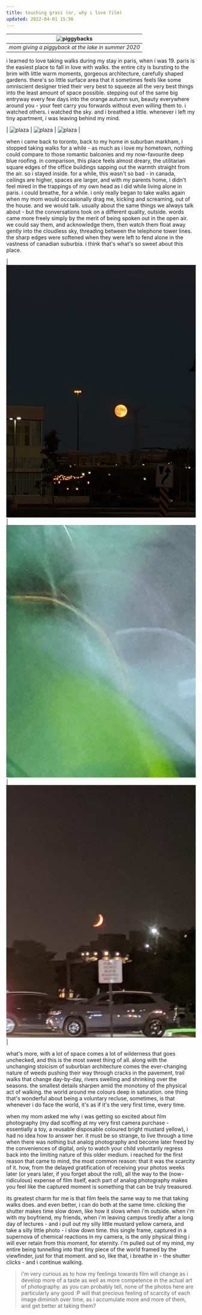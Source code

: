```yaml
---
title: touching grass (or, why i love film)
updated: 2022-04-01 15:56
---
```

| ![piggybacks](https://live.staticflickr.com/65535/51976901875_87873c8404_h.jpg) |
|:--:|
| *mom giving a piggyback at the lake in summer 2020* |

i learned to love taking walks during my stay in paris, when i was 19. paris is the easiest place to fall in love with walks. the entire city is bursting to the brim with little warm moments, gorgeous architecture, carefully shaped gardens. there's so little surface area that it sometimes feels like some omniscient designer tried their very best to squeeze all the very best things into the least amount of space possible. stepping out of the same big entryway every few days into the orange autumn sun, beauty everywhere around you - your feet carry you forwards without even willing them to. i watched others. i watched the sky. and i breathed a little. whenever i left my tiny apartment, i was leaving behind my mind.

| ![plaza](assets/2022-04-01/plaza.jpg) | ![plaza](assets/2022-04-01/balcon.jpg) | ![plaza](assets/2022-04-01/cemetery.jpg) |

when i came back to toronto, back to my home in suburban markham, i stopped taking walks for a while - as much as i love my hometown, nothing could compare to those romantic balconies and my now-favourite deep blue roofing. in comparison, this place feels almost dreary, the utilitarian square edges of the office buildings sapping out the warmth straight from the air. so i stayed inside.
for a while, this wasn't so bad - in canada, ceilings are higher, spaces are larger, and with my parents home, i didn't feel mired in the trappings of my own head as i did while living alone in paris. i could breathe, for a while. i only really began to take walks again when my mom would occasionally drag me, kicking and screaming, out of the house. and we would talk. usually about the same things we always talk about - but the conversations took on a different quality, outside. words came more freely simply by the merit of being spoken out in the open air. we could say them, and acknowledge them, then watch them float away gently into the cloudless sky, threading between the telephone tower lines. the sharp edges were softened when they were left to fend alone in the vastness of canadian suburbia. i think that's what's so sweet about this place.

| ![plaza](assets/2022-04-01/phatmoon.jpg) | ![plaza](assets/2022-04-01/blur.jpg) | ![plaza](assets/2022-04-01/crescentmoon.jpg) |

what's more, with a lot of space comes a lot of wilderness that goes unchecked, and this is the most sweet thing of all. along with the unchanging stoicism of suburbian architecture comes the ever-changing nature of weeds pushing their way through cracks in the pavement, trail walks that change day-by-day, rivers swelling and shrinking over the seasons. the smallest details sharpen amid the monotony of the physical act of walking. the world around me colours deep in saturation. one thing that's wonderful about being a voluntary recluse, sometimes, is that whenever i do face the world, it's as if it's the very first time, every time.

when my mom asked me why i was getting so excited about film photography (my dad scoffing at my very first camera purchase - essentially a toy, a reusable disposable coloured bright mustard yellow), i had no idea how to answer her. it must be so strange, to live through a time when there was nothing but analog photography and become later freed by the conveniences of digital, only to watch your child voluntarily regress back into the limiting nature of this older medium. i reached for the first reason that came to mind, the most common reason: that it was the scarcity of it. how, from the delayed gratification of receiving your photos weeks later (or years later, if you forget about the roll), all the way to the (now-ridiculous) expense of film itself, each part of analog photography makes you feel like the captured moment is something that can be truly treasured.

its greatest charm for me is that film feels the same way to me that taking walks does. and even better, i can do both at the same time.
clicking the shutter makes time slow down, like how it slows when i'm outside. when i'm with my boyfriend, my friends, when i'm leaving campus tiredly after a long day of lectures - and i pull out my silly little mustard yellow camera, and take a silly little photo - i slow down time. this single frame, captured in a supernova of chemical reactions in my camera, is the only physical thing i will ever retain from this moment, for eternity. i'm pulled out of my mind, my entire being tunnelling into that tiny piece of the world framed by the viewfinder, just for that moment. and so, like that, i breathe in - the shutter clicks - and i continue walking.

> i'm very curious as to how my feelings towards film will change as i develop more of a taste as well as more competence in the actual art of photography. as you can probably tell, none of the photos here are particularly any good :P will that precious feeling of scarcity of each image diminish over time, as i accumulate more and more of them, and get better at taking them?
